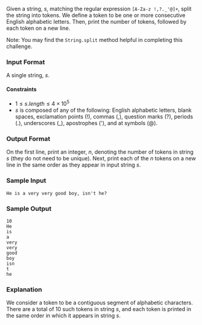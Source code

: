 Given a string, $s$, matching the regular expression `[A-Za-z !,?._'@]+`, split the string into tokens. We define a token to be one or more consecutive English alphabetic letters. Then, print the number of tokens, followed by each token on a new line.

Note: You may find the `String.split` method helpful in completing this challenge.

### Input Format

A single string, $s$.

#### Constraints

- $1 \le s.length \le 4 \times 10^5$
- $s$ is composed of any of the following: English alphabetic letters, blank spaces, exclamation points (!), commas (,), question marks (?), periods (.), underscores (_), apostrophes ('), and at symbols (@).

### Output Format

On the first line, print an integer, $n$, denoting the number of tokens in string $s$ (they do not need to be unique). Next, print each of the $n$ tokens on a new line in the same order as they appear in input string $s$.

### Sample Input
```
He is a very very good boy, isn't he?
```

### Sample Output
```
10
He
is
a
very
very
good
boy
isn
t
he
```

### Explanation

We consider a token to be a contiguous segment of alphabetic characters. There are a total of $10$ such tokens in string $s$, and each token is printed in the same order in which it appears in string $s$.